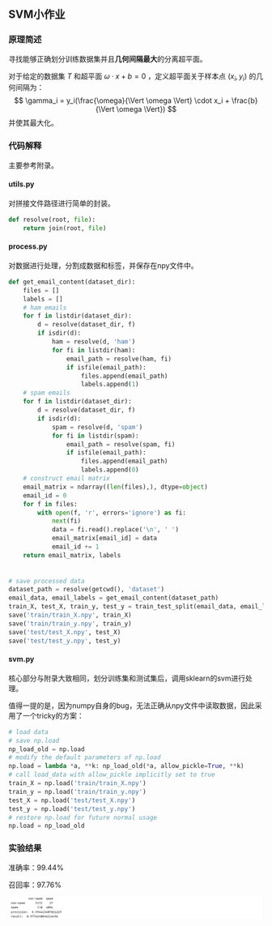 ## SVM小作业

### 原理简述

寻找能够正确划分训练数据集并且**几何间隔最大**的分离超平面。

对于给定的数据集 $T$ 和超平面 $\omega \cdot x + b = 0$ ，定义超平面关于样本点 $(x_i, y_i)$ 的几何间隔为：
$$
\gamma_i = y_i(\frac{\omega}{\Vert \omega \Vert} \cdot x_i + \frac{b}{\Vert \omega \Vert})
$$
并使其最大化。

### 代码解释

主要参考附录。

#### utils.py

对拼接文件路径进行简单的封装。

```python
def resolve(root, file):
    return join(root, file)
```

#### process.py

对数据进行处理，分割成数据和标签，并保存在npy文件中。

```python
def get_email_content(dataset_dir):
    files = []
    labels = []
    # ham emails
    for f in listdir(dataset_dir):
        d = resolve(dataset_dir, f)
        if isdir(d):
            ham = resolve(d, 'ham')
            for fi in listdir(ham):
                email_path = resolve(ham, fi)
                if isfile(email_path):
                    files.append(email_path)
                    labels.append(1)
    # spam emails
    for f in listdir(dataset_dir):
        d = resolve(dataset_dir, f)
        if isdir(d):
            spam = resolve(d, 'spam')
            for fi in listdir(spam):
                email_path = resolve(spam, fi)
                if isfile(email_path):
                    files.append(email_path)
                    labels.append(0)
    # construct email matrix
    email_matrix = ndarray((len(files),), dtype=object)
    email_id = 0
    for f in files:
        with open(f, 'r', errors='ignore') as fi:
            next(fi)
            data = fi.read().replace('\n', ' ')
            email_matrix[email_id] = data
            email_id += 1
    return email_matrix, labels


# save processed data
dataset_path = resolve(getcwd(), 'dataset')
email_data, email_labels = get_email_content(dataset_path)
train_X, test_X, train_y, test_y = train_test_split(email_data, email_labels, test_size=0.3, random_state=7)
save('train/train_X.npy', train_X)
save('train/train_y.npy', train_y)
save('test/test_X.npy', test_X)
save('test/test_y.npy', test_y)
```

#### svm.py

核心部分与附录大致相同，划分训练集和测试集后，调用sklearn的svm进行处理。

值得一提的是，因为numpy自身的bug，无法正确从npy文件中读取数据，因此采用了一个tricky的方案：

```python
# load data
# save np.load
np_load_old = np.load
# modify the default parameters of np.load
np.load = lambda *a, **k: np_load_old(*a, allow_pickle=True, **k)
# call load_data with allow_pickle implicitly set to true
train_X = np.load('train/train_X.npy')
train_y = np.load('train/train_y.npy')
test_X = np.load('test/test_X.npy')
test_y = np.load('test/test_y.npy')
# restore np.load for future normal usage
np.load = np_load_old
```

### 实验结果

准确率：99.44%

召回率：97.76%

![](./result.png)